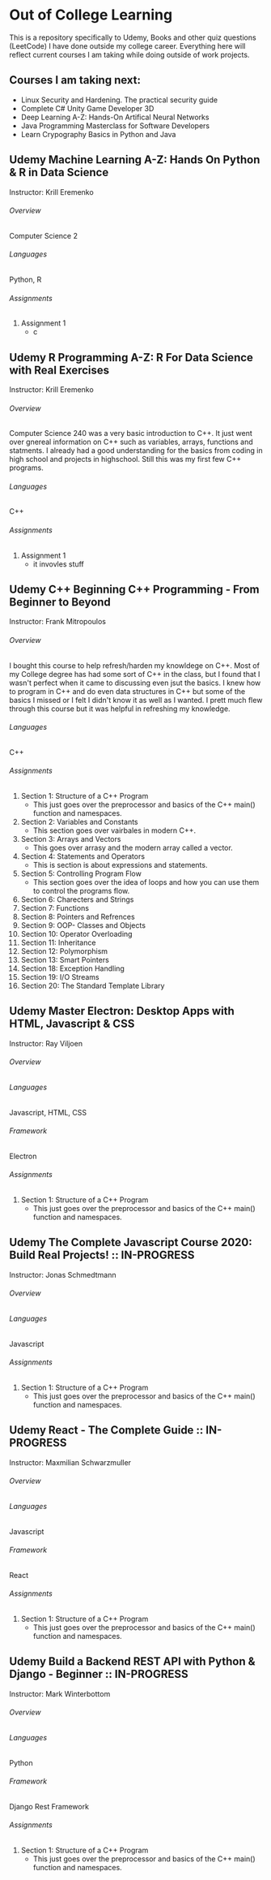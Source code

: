 # Out of College Learning
This is a repository specifically to Udemy, Books and other quiz questions (LeetCode) I have done outside my college career. Everything here will reflect current courses I am taking while doing outside of work projects.

## Courses I am taking next:
- Linux Security and Hardening. The practical security guide
- Complete C# Unity Game Developer 3D
- Deep Learning A-Z: Hands-On Artifical Neural Networks
- Java Programming Masterclass for Software Developers
- Learn Crypography Basics in Python and Java

## Udemy Machine Learning A-Z: Hands On Python & R in Data Science
Instructor: Krill Eremenko
###### Overview
Computer Science 2

###### Languages
Python, R

###### Assignments
1. Assignment 1
    - c

## Udemy R Programming A-Z: R For Data Science with Real Exercises
Instructor: Krill Eremenko
###### Overview
Computer Science 240 was a very basic introduction to C++. It just went over gnereal information on C++ such as variables, arrays, functions and statments. I already had a good understanding for the basics from coding in high school and projects in highschool. Still this was my first few C++ programs.

###### Languages
C++

###### Assignments
1. Assignment 1
    - it invovles stuff
    
## Udemy C++ Beginning C++ Programming - From Beginner to Beyond
Instructor: Frank Mitropoulos
###### Overview
I bought this course to help refresh/harden my knowldege on C++. Most of my College degree has had some sort of C++ in the class, but I found that I wasn't perfect when it came to discussing even jsut the basics. I knew how to program in C++ and do even data structures in C++ but some of the basics I missed or I felt I didn't know it as well as I wanted. I prett much flew through this course but it was helpful in refreshing my knowledge.

###### Languages
C++

###### Assignments
1. Section 1: Structure of a C++ Program
    - This just goes over the preprocessor and basics of the C++ main() function and namespaces.
2. Section 2: Variables and Constants
    - This section goes over vairbales in modern C++.
3. Section 3: Arrays and Vectors
    - This goes over arrasy and the modern array called a vector.
4. Section 4: Statements and Operators
    - This is section is about expressions and statements.
5. Section 5: Controlling Program Flow
    - This section goes over the idea of loops and how you can use them to control the programs flow.
6. Section 6: Charecters and Strings
7. Section 7: Functions
8. Section 8: Pointers and Refrences
9. Section 9: OOP- Classes and Objects
10. Section 10: Operator Overloading
11. Section 11: Inheritance
12. Section 12: Polymorphism
13. Section 13: Smart Pointers
14. Section 18: Exception Handling
15. Section 19: I/O Streams
16. Section 20: The Standard Template Library

## Udemy Master Electron: Desktop Apps with HTML, Javascript & CSS 
Instructor: Ray Viljoen
###### Overview

###### Languages
Javascript, HTML, CSS

###### Framework
Electron

###### Assignments
1. Section 1: Structure of a C++ Program
    - This just goes over the preprocessor and basics of the C++ main() function and namespaces.


## Udemy The Complete Javascript Course 2020: Build Real Projects! :: IN-PROGRESS
Instructor: Jonas Schmedtmann
###### Overview

###### Languages
Javascript

###### Assignments
1. Section 1: Structure of a C++ Program
    - This just goes over the preprocessor and basics of the C++ main() function and namespaces.


## Udemy React - The Complete Guide :: IN-PROGRESS
Instructor: Maxmilian Schwarzmuller
###### Overview

###### Languages
Javascript

###### Framework
React

###### Assignments
1. Section 1: Structure of a C++ Program
    - This just goes over the preprocessor and basics of the C++ main() function and namespaces.

## Udemy Build a Backend REST API with Python & Django - Beginner :: IN-PROGRESS
Instructor: Mark Winterbottom
###### Overview

###### Languages
Python

###### Framework
Django Rest Framework

###### Assignments
1. Section 1: Structure of a C++ Program
    - This just goes over the preprocessor and basics of the C++ main() function and namespaces.
